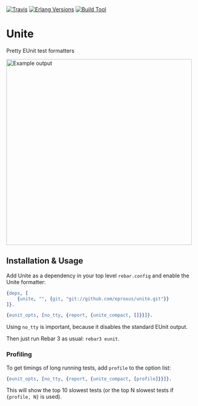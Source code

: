 [![Travis][travis badge]][travis]
[![Erlang Versions][erlang version badge]][travis]
[![Build Tool][build tool]]()

# Unite

Pretty EUnit test formatters

<img src="https://raw.github.com/eproxus/unite/master/screenshot.png"
 width="490" alt="Example output" />

## Installation & Usage

Add Unite as a dependency in your top level `rebar.config` and enable the Unite formatter:

```erlang
{deps, [
    {unite, "", {git, "git://github.com/eproxus/unite.git"}}
]}.

{eunit_opts, [no_tty, {report, {unite_compact, []}}]}.
```

Using `no_tty` is important, because it disables the standard EUnit output.

Then just run Rebar 3 as usual: `rebar3 eunit`.

### Profiling

To get timings of long running tests, add `profile` to the option list:

```erlang
{eunit_opts, [no_tty, {report, {unite_compact, [profile]}}]}.
```

This will show the top 10 slowest tests (or the top N slowest tests if `{profile, N}` is used).


<!-- Badges -->
[travis]: https://travis-ci.org/eproxus/unite
[travis badge]: https://img.shields.io/travis/eproxus/unite/master.svg?style=flat-square
[erlang version badge]: https://img.shields.io/badge/erlang-R15B03%20to%2020.0-blue.svg?style=flat-square
[build tool]: https://img.shields.io/badge/build%20tool-rebar3-orange.svg?style=flat-square
